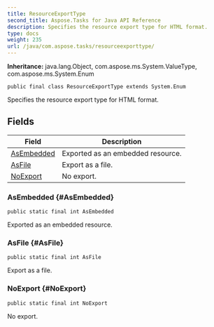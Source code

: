 ```yaml
---
title: ResourceExportType
second_title: Aspose.Tasks for Java API Reference
description: Specifies the resource export type for HTML format.
type: docs
weight: 235
url: /java/com.aspose.tasks/resourceexporttype/
---
```


**Inheritance:**
java.lang.Object, com.aspose.ms.System.ValueType, com.aspose.ms.System.Enum
```
public final class ResourceExportType extends System.Enum
```

Specifies the resource export type for HTML format.
## Fields

| Field | Description |
| --- | --- |
| [AsEmbedded](#AsEmbedded) | Exported as an embedded resource. |
| [AsFile](#AsFile) | Export as a file. |
| [NoExport](#NoExport) | No export. |
### AsEmbedded {#AsEmbedded}
```
public static final int AsEmbedded
```


Exported as an embedded resource.

### AsFile {#AsFile}
```
public static final int AsFile
```


Export as a file.

### NoExport {#NoExport}
```
public static final int NoExport
```


No export.

